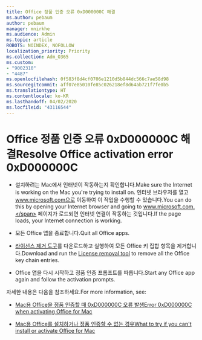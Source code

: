 ```yaml
---
title: Office 정품 인증 오류 0xD000000C 해결
ms.author: pebaum
author: pebaum
manager: mnirkhe
ms.audience: Admin
ms.topic: article
ROBOTS: NOINDEX, NOFOLLOW
localization_priority: Priority
ms.collection: Adm_O365
ms.custom:
- "9002310"
- "4487"
ms.openlocfilehash: 0f583f8d4cf0706e1210d5b844dc566c7ae58d98
ms.sourcegitcommit: aff07e85010fe85c026218ef8d64ab721f7fe0b5
ms.translationtype: HT
ms.contentlocale: ko-KR
ms.lasthandoff: 04/02/2020
ms.locfileid: "43116544"
---
```

# <a name="resolve-office-activation-error-0xd000000c"></a><span data-ttu-id="83e99-102">Office 정품 인증 오류 0xD000000C 해결</span><span class="sxs-lookup"><span data-stu-id="83e99-102">Resolve Office activation error 0xD000000C</span></span>

- <span data-ttu-id="83e99-103">설치하려는 Mac에서 인터넷이 작동하는지 확인합니다.</span><span class="sxs-lookup"><span data-stu-id="83e99-103">Make sure the Internet is working on the Mac you're trying to install on.</span></span> <span data-ttu-id="83e99-104">인터넷 브라우저를 열고 www.microsoft.com으로 이동하여 이 작업을 수행할 수 있습니다.</span><span class="sxs-lookup"><span data-stu-id="83e99-104">You can do this by opening your Internet browser and going to www.microsoft.com.</span></span> <span data-ttu-id="83e99-105">페이지가 로드되면 인터넷 연결이 작동하는 것입니다.</span><span class="sxs-lookup"><span data-stu-id="83e99-105">If the page loads, your Internet connection is working.</span></span>

- <span data-ttu-id="83e99-106">모든 Office 앱을 종료합니다.</span><span class="sxs-lookup"><span data-stu-id="83e99-106">Quit all Office apps.</span></span>

- <span data-ttu-id="83e99-107">[라이선스 제거 도구](https://go.microsoft.com/fwlink/?linkid=849815)를 다운로드하고 실행하여 모든 Office 키 집합 항목을 제거합니다.</span><span class="sxs-lookup"><span data-stu-id="83e99-107">Download and run the [License removal tool](https://go.microsoft.com/fwlink/?linkid=849815) to remove all the Office key chain entries.</span></span>

- <span data-ttu-id="83e99-108">Office 앱을 다시 시작하고 정품 인증 프롬프트를 따릅니다.</span><span class="sxs-lookup"><span data-stu-id="83e99-108">Start any Office app again and follow the activation prompts.</span></span>

<span data-ttu-id="83e99-109">자세한 내용은 다음을 참조하세요.</span><span class="sxs-lookup"><span data-stu-id="83e99-109">For more information, see:</span></span>

- [<span data-ttu-id="83e99-110">Mac용 Office을 정품 인증할 때 0xD000000C 오류 발생</span><span class="sxs-lookup"><span data-stu-id="83e99-110">Error 0xD000000C when activating Office for Mac</span></span>](https://support.office.com/article/error-0xd000000c-when-activating-office-for-mac-da865931-4658-4829-ba2d-8133390c6d25)

- [<span data-ttu-id="83e99-111">Mac용 Office를 설치하거나 정품 인증할 수 없는 경우</span><span class="sxs-lookup"><span data-stu-id="83e99-111">What to try if you can't install or activate Office for Mac</span></span>](https://support.office.com/article/what-to-try-if-you-can-t-install-or-activate-office-for-mac-5efba2b4-b1e6-4e5f-bf3c-6ab945d03dea)
